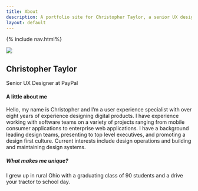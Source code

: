 ```yaml
---
title: About
description: A portfolio site for Christopher Taylor, a senior UX designer at PayPal and freelance design consultant.
layout: default
---
```

{% include nav.html%}

<div class="container">
	<div class="row">
		<div class="col-md-5 my-3">
			<div class="crt-card p-5 text-center">
				<img src="{{ site.baseurl }}/img/chris.png" class="mb-5 img-fluid rounded-circle">
				<h2>Christopher Taylor</h2>
				<p class="small text-muted">Senior UX Designer at PayPal</p>
			</div>
		</div>
		<div class="offset-md-1 col-md-6 my-3">
			<h4>A little about me</h4>
			<p class="lead">Hello, my name is Christopher and I’m a user experience specialist with over eight years of experience designing digital products. I have experience working with software teams on a variety of projects ranging from mobile consumer applications to enterprise web applications. I have a background leading design teams, presenting to top level executives, and promoting a design first culture. Current interests include design operations and building and maintaining design systems.</p>
			<h5 class="mt-5">What makes me unique?</h5>
			<p>I grew up in rural Ohio with a graduating class of 90 students and a drive your tractor to school day.</p>
		</div>
	</div>
</div>
